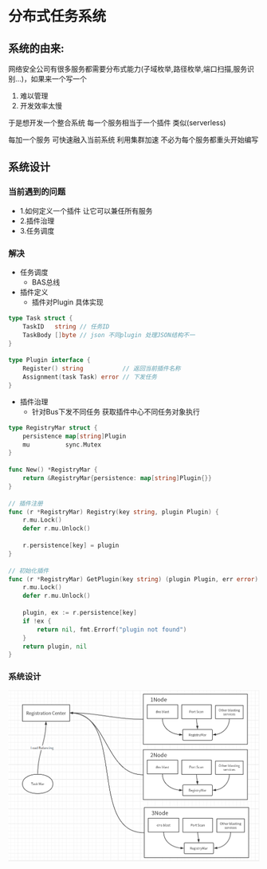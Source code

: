# 分布式任务系统

## 系统的由来:
网络安全公司有很多服务都需要分布式能力(子域枚举,路径枚举,端口扫描,服务识别...)，如果来一个写一个 

1. 难以管理
2. 开发效率太慢

于是想开发一个整合系统  每一个服务相当于一个插件  类似(serverless)

每加一个服务 可快速融入当前系统  利用集群加速  不必为每个服务都重头开始编写

## 系统设计

### 当前遇到的问题
- 1.如何定义一个插件 让它可以兼任所有服务
- 2.插件治理
- 3.任务调度

### 解决
- 任务调度
    - BAS总线
- 插件定义
    - 插件对Plugin 具体实现
```go
type Task struct {
	TaskID   string // 任务ID
	TaskBody []byte // json 不同plugin 处理JSON结构不一
}

type Plugin interface {
	Register() string           // 返回当前插件名称
	Assignment(task Task) error // 下发任务
}
```
- 插件治理
    - 针对Bus下发不同任务 获取插件中心不同任务对象执行
```go
type RegistryMar struct {
	persistence map[string]Plugin
	mu          sync.Mutex
}

func New() *RegistryMar {
	return &RegistryMar{persistence: map[string]Plugin{}}
}

// 插件注册
func (r *RegistryMar) Registry(key string, plugin Plugin) {
	r.mu.Lock()
	defer r.mu.Unlock()

	r.persistence[key] = plugin
}

// 初始化插件
func (r *RegistryMar) GetPlugin(key string) (plugin Plugin, err error) {
	r.mu.Lock()
	defer r.mu.Unlock()

	plugin, ex := r.persistence[key]
	if !ex {
		return nil, fmt.Errorf("plugin not found")
	}
	return plugin, nil
}
```

### 系统设计
![](./s1.png)

